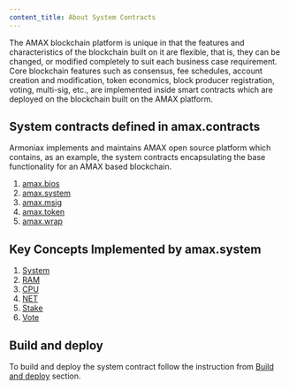 ```yaml
---
content_title: About System Contracts
---
```


The AMAX blockchain platform is unique in that the features and characteristics of the blockchain built on it are flexible, that is, they can be changed, or modified completely to suit each business case requirement. Core blockchain features such as consensus, fee schedules, account creation and modification, token economics, block producer registration, voting, multi-sig, etc., are implemented inside smart contracts which are deployed on the blockchain built on the AMAX platform.

## System contracts defined in amax.contracts

Armoniax implements and maintains AMAX open source platform which contains, as an example, the system contracts encapsulating the base functionality for an AMAX based blockchain.

1. [amax.bios](action-reference/amax.bios)
2. [amax.system](action-reference/amax.system)
3. [amax.msig](action-reference/amax.msig)
4. [amax.token](action-reference/amax.token)
5. [amax.wrap](action-reference/amax.wrap)

## Key Concepts Implemented by amax.system

1. [System](01_key-concepts/01_system.md)
2. [RAM](01_key-concepts/02_ram.md)
3. [CPU](01_key-concepts/03_cpu.md)
4. [NET](01_key-concepts/04_net.md)
5. [Stake](01_key-concepts/05_stake.md)
6. [Vote](01_key-concepts/06_vote.md)

## Build and deploy
To build and deploy the system contract follow the instruction from [Build and deploy](03_build-and-deploy.md) section.